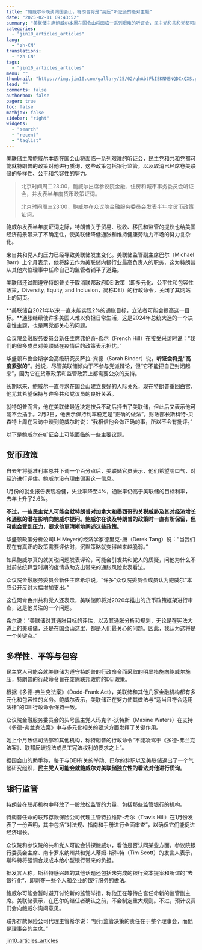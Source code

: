 ```yaml
---
title: "鲍威尔今晚勇闯国会山，特朗普将是“高压”听证会的绝对主题"
date: "2025-02-11 09:43:52"
summary: "美联储主席鲍威尔本周在国会山将面临一系列艰难的听证会，民主党和共和党都可能就特朗普的政策对他进行质询..."
categories:
  - "jin10_articles_articles"
lang:
  - "zh-CN"
translations:
  - "zh-CN"
tags:
  - "jin10_articles_articles"
menu: ""
thumbnail: "https://img.jin10.com/gallary/25/02/qhAbtFkI5KNNSNQDCxQXS.png/lite"
lead: ""
comments: false
authorbox: false
pager: true
toc: false
mathjax: false
sidebar: "right"
widgets:
  - "search"
  - "recent"
  - "taglist"
---
```


美联储主席鲍威尔本周在国会山将面临一系列艰难的听证会，民主党和共和党都可能就特朗普的政策对他进行质询，这些政策包括银行监管，以及取消已经席卷美联储的多样性、公平和包容性的努力。

> 北京时间周二23:00，鲍威尔出席参议院金融、住房和城市事务委员会听证会，并发表半年度货币政策证词。
> 
> 北京时间周三23:00，鲍威尔在众议院金融服务委员会发表半年度货币政策证词。

鲍威尔发表半年度证词之际，特朗普关于贸易、税收、移民和监管的提议也给美国经济前景带来了不确定性，使美联储降低通胀和维持健康劳动力市场的努力复杂化。

来自共和党人的压力已经导致美联储发生变化。美联储监管副主席巴尔（Michael Barr）上个月表示，他将辞去作为美联储内银行业最高负责人的职务，这为特朗普从其他六位理事中任命自己的监管者铺平了道路。

美联储还试图遵守特朗普关于取消联邦政府DEI政策（即多元化、公平性和包容性政策，Diversity, Equity, and Inclusion，简称DEI）的行政命令，关闭了其网站上的网页。

**美联储自2021年以来一直未能实现2%的通胀目标，立法者可能会提高这一目标。**通胀继续使许多美国人难以负担日常生活，这是2024年总统大选的一个决定性主题，也是两党都关心的问题。

众议院金融服务委员会新任主席弗伦奇-希尔（French Hill）在接受采访时说：“我们的很多成员对美联储在疫情后的政策表示担忧。”

华盛顿布鲁金斯学会高级研究员萨拉-宾德（Sarah Binder）说，**听证会将是“高度紧张的”**。她说，尽管美联储倾向于不参与党派辩论，但“它不能把自己封闭起来”，因为它在货币政策和监管政策上都需要公众的支持。

长期以来，鲍威尔一直寻求在国会山建立良好的人际关系，现在特朗普重回白宫，他尤其希望保持与许多共和党议员的良好关系。

就特朗普而言，他在美联储最近决定按兵不动后抨击了美联储，但此后又表示他可能不会插手。2月2日，他表示保持利率稳定是“正确的做法”。财政部长斯科特-贝森特上周在采访中谈到鲍威尔时说：“我相信他会做正确的事，所以不会有批评。”

以下是鲍威尔在听证会上可能面临的一些主要议题。

货币政策
----

自去年将基准利率总共下调一个百分点后，美联储官员表示，他们希望喘口气，对经济进行评估。鲍威尔没有理由偏离这一信息。

1月份的就业报告表现稳健，失业率降至4%，通胀率仍高于美联储的目标利率，去年上升了2.6%。

**不过，一些民主党人可能会就特朗普对加拿大和墨西哥的关税威胁及其对经济增长和通胀的潜在影响向鲍威尔提问。鲍威尔在谈及特朗普的政策时一直有所保留，但可能会受到压力，要求他更清晰地阐述这些政策。**

华盛顿政策分析公司LH Meyer的经济学家德里克-唐（Derek Tang）说：“当我们现在有真正的政策需要评估时，沉默策略就变得越来越脆弱。”

如果鲍威尔真的就关税问题发表评论，可能会引发共和党人的质疑，问他为什么不就前总统拜登时期的疫情救助支出带来的通胀风险发表看法。

众议院金融服务委员会新任主席希尔说，“许多”众议院委员会成员认为鲍威尔“本应公开反对大幅增加支出。”

这位阿肯色州共和党人还表示，美联储即将对2020年推出的货币政策框架进行审查，这是他关注的一个问题。

希尔说：“美联储对其通胀目标的评估，以及其通胀分析和规划，无论是在宪法大道上的美联储，还是在国会山这里，都是人们最关心的问题。因此，我认为这将是一个关键点。”

多样性、平等与包容
---------

民主党人可能会就美联储为遵守特朗普的行政命令而采取的明显措施向鲍威尔施压，特朗普的行政命令旨在废除联邦政府的DEI政策。

根据《多德-弗兰克法案》（Dodd-Frank Act），美联储和其他几家金融机构都有多元化和包容性的义务。鲍威尔表示，美联储正在努力使其做法与“适当且符合适用法律”的DEI行政命令保持一致。

众议院金融服务委员会的头号民主党人玛克辛-沃特斯（Maxine Waters）在支持《多德-弗兰克法案》中与多元化相关的要求方面发挥了关键作用。

她上个月致信司法部和其他机构，称特朗普的行政命令“不能凌驾于《多德-弗兰克法案》、联邦反歧视法或员工宪法权利的要求之上”。

据国会山的助手称，鉴于与DEI有关的举动、巴尔的辞职以及美联储退出了一个气候研究组织，**民主党人可能会就鲍威尔对美联储独立性的看法对他进行质询**。

银行监管
----

特朗普在联邦机构中释放了一股放松监管的力量，包括那些监管银行的机构。

特朗普任命的联邦存款保险公司代理主管特拉维斯-希尔（Travis Hill）在1月份发表了一份声明，其中包括“对法规、指南和手册进行全面审查”，以确保它们能促进经济增长。

众议院和参议院的共和党人可能会试探鲍威尔，看他是否认同某些方面。参议院银行委员会主席、南卡罗来纳州共和党人蒂姆-斯科特（Tim Scott）的发言人表示，斯科特将强调合规成本给小型银行带来的负担。

据发言人称，斯科特感兴趣的其他话题还包括未完成的银行资本提案和所谓的“去银行化”，即剥夺一些个人和企业的银行服务的做法。

鲍威尔可能会暂时避开讨论新的监管举措，称他正在等待白宫任命新的监管副主席。美联储表示，在巴尔的继任者确认之前，不会制定重大规则。不过，预计议员们会向鲍威尔询问意见。

联邦存款保险公司代理主管希尔说：“银行监管决策的责任在于整个理事会，而他是理事会的主席。”

[jin10_articles_articles](https://xnews.jin10.com/details/162511)

